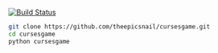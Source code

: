 [![Build Status](https://travis-ci.org/theepicsnail/cursesgame.png)](https://travis-ci.org/theepicsnail/cursesgame)

```bash
git clone https://github.com/theepicsnail/cursesgame.git
cd cursesgame
python cursesgame
```


